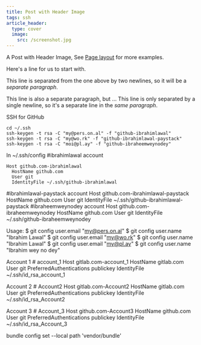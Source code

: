 ```yaml
---
title: Post with Header Image
tags: ssh
article_header:
  type: cover
  image:
    src: /screenshot.jpg
---
```


A Post with Header Image, See [Page layout](https://kitian616.github.io/jekyll-TeXt-theme/samples.html#page-layout) for more examples.

<!--more-->

Here's a line for us to start with.

This line is separated from the one above by two newlines, so it will be a *separate paragraph*.

This line is also a separate paragraph, but ...
This line is only separated by a single newline, so it's a separate line in the *same paragraph*.

SSH for GitHub
  
```shell
cd ~/.ssh
ssh-keygen -t rsa -C "my@pers.on.al" -f "github-ibrahimlawal"
ssh-keygen -t rsa -C "my@wo.rk" -f "github-ibrahimlawal-paystack"
ssh-keygen -t rsa -C "moi@pl.ay" -f "github-ibraheemweynodey"
```

  In ~/.ssh/config
  #ibrahimlawal account

    Host github.com-ibrahimlawal
      HostName github.com
      User git
      IdentityFile ~/.ssh/github-ibrahimlawal
  #ibrahimlawal-paystack account
  Host github.com-ibrahimlawal-paystack
      HostName github.com
      User git
      IdentityFile ~/.ssh/github-ibrahimlawal-paystack
#ibraheemweynodey account
Host github.com-ibraheemweynodey
    HostName github.com
    User git
    IdentityFile ~/.ssh/github-ibraheemweynodey

Usage:
$ git config user.email "my@pers.on.al"
$ git config user.name "Ibrahim Lawal"
$ git config user.email "my@wo.rk"
$ git config user.name "Ibrahim Lawal"
$ git config user.email "my@pl.ay"
$ git config user.name "Ibrahim wey no dey"


Account 1 # account_1
  Host gitlab.com-account_1
  HostName gitlab.com
  User git
  PreferredAuthentications publickey
  IdentityFile ~/.ssh/id_rsa_account_1

Account 2 # Account2
  Host gitlab.com-Account2
  HostName gitlab.com
  User git
  PreferredAuthentications publickey
  IdentityFile ~/.ssh/id_rsa_Account2

Account 3 # Account_3
  Host github.com-Account3
  HostName github.com
  User git
  PreferredAuthentications publickey
  IdentityFile ~/.ssh/id_rsa_Account_3



bundle config set --local path 'vendor/bundle'

